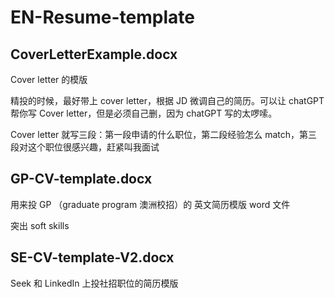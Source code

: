 # EN-Resume-template

## CoverLetterExample.docx
Cover letter 的模版

精投的时候，最好带上 cover letter，根据 JD 微调自己的简历。可以让 chatGPT 帮你写 Cover letter，但是必须自己删，因为 chatGPT 写的太啰嗦。

Cover letter 就写三段：第一段申请的什么职位，第二段经验怎么 match，第三段对这个职位很感兴趣，赶紧叫我面试

## GP-CV-template.docx

用来投 GP （graduate program 澳洲校招）的 英文简历模版 word 文件

突出 soft skills

## SE-CV-template-V2.docx

Seek 和 LinkedIn 上投社招职位的简历模版
